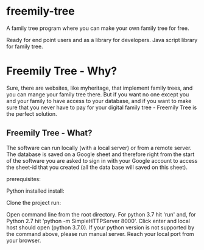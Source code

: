 # freemily-tree

A family tree program where you can make your own family tree for free.

Ready for end point users and as a library for developers. Java script library for family tree.

# Freemily Tree - Why?
 Sure, there are websites, like myheritage, that implement family trees, and you can mange your family tree there. But if you want no one except you and your family to have access to your database, and if you want to make sure that you never have to pay for your digital family tree - Freemily Tree is the perfect solution.

## Freemily Tree - What?
 The software can run locally (with a local server) or from a remote server. The database is saved on a Google sheet and therefore right from the start of the software you are asked to sign in with your Google account to access the sheet-id that you created (all the data base will saved on this sheet).

prerequisites:

Python installed
install:

Clone the project
run:

Open command line from the root directory.
For python 3.7 hit 'run' and, for Python 2.7 hit 'python -m SimpleHTTPServer 8000'. Click enter and local host should open (python 3.7.0).
If your python version is not supported by the command above, please run manual server.
Reach your local port from your browser.
